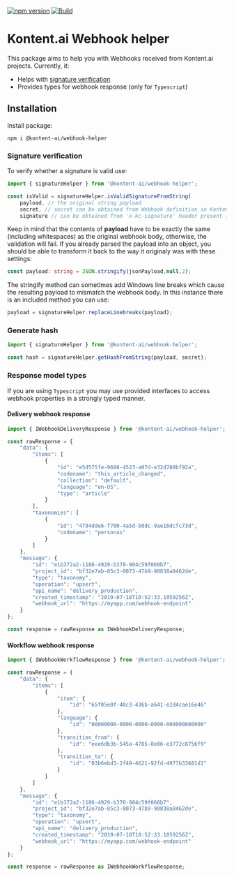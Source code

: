 [![npm version](https://badge.fury.io/js/%40kontent-ai%2Fwebhook-helper.svg)](https://badge.fury.io/js/%40kontent-ai%2Fwebhook-helper)
[![Build](https://github.com/kontent-ai/webhook-helper-js/actions/workflows/test.yml/badge.svg)](https://github.com/kontent-ai/webhook-helper-js/actions/workflows/test.yml)

# Kontent.ai Webhook helper

This package aims to help you with Webhooks received from Kontent.ai projects. Currently, it: 

* Helps with [signature verification](https://kontent.ai/learn/tutorials/develop-apps/integrate/webhooks#a-validate-received-notifications) 
* Provides types for webhook response (only for `Typescript`)

## Installation

Install package:

`npm i @kontent-ai/webhook-helper`

### Signature verification

To verify whether a signature is valid use:

```typescript
import { signatureHelper } from '@kontent-ai/webhook-helper';

const isValid = signatureHelper.isValidSignatureFromString(
    payload, // the original string payload 
    secret, // secret can be obtained from Webhook definition in Kontent.ai project
    signature // can be obtained from 'x-kc-signature' header present in webhook request);
```

Keep in mind that the contents of **payload** have to be exactly the same (including whitespaces) as the original webhook body, otherwise, the validation will fail. 
If you already parsed the payload into an object, you should be able to transform it back to the way it originaly was with these settings:

```typescript
const payload: string = JSON.stringify(jsonPayload,null,2);
```

The stringify method can sometimes add Windows line breaks which cause the resulting payload to mismatch the webhook body. In this instance there is an included method you can use:

```typescript
payload = signatureHelper.replaceLinebreaks(payload);
```

### Generate hash

```typescript
import { signatureHelper } from '@kontent-ai/webhook-helper';

const hash = signatureHelper.getHashFromString(payload, secret);
```

### Response model types

If you are using `Typescript` you may use provided interfaces to access webhook properties in a strongly typed manner. 

#### Delivery webhook response

```typescript
import { IWebhookDeliveryResponse } from '@kontent-ai/webhook-helper';

const rawResponse = {
    "data": {
        "items": [
            {
                "id": "e5d575fe-9608-4523-a07d-e32d780bf92a",
                "codename": "this_article_changed",
                "collection": "default",
                "language": "en-US",
                "type": "article"
            }
        ],
        "taxonomies": [
            {
                "id": "4794dde6-f700-4a5d-b0dc-9ae16dcfc73d",
                "codename": "personas"
            }
        ]
    },
    "message": {
        "id": "e1b372a2-1186-4929-b370-904c59f060b7",
        "project_id": "bf32e7ab-85c3-0073-47b9-90838a8462de",
        "type": "taxonomy",
        "operation": "upsert",
        "api_name": "delivery_production",
        "created_timestamp": "2019-07-18T10:52:33.1059256Z",
        "webhook_url": "https://myapp.com/webhook-endpoint"
    }
};

const response = rawResponse as IWebhookDeliveryResponse;
```

#### Workflow webhook response

```typescript
import { IWebhookWorkflowResponse } from '@kontent-ai/webhook-helper';

const rawResponse = {
    "data": {
        "items": [
            {
                "item": {
                    "id": "65f05e0f-40c3-436b-a641-e2d4cae16e46"
                },
                "language": {
                    "id": "00000000-0000-0000-0000-000000000000"
                },
                "transition_from": {
                    "id": "eee6db3b-545a-4785-8e86-e3772c8756f9"
                },
                "transition_to": {
                    "id": "03b6ebd3-2f49-4621-92fd-4977b33681d1"
                }
            }
        ]
    },
    "message": {
        "id": "e1b372a2-1186-4929-b370-904c59f060b7",
        "project_id": "bf32e7ab-85c3-0073-47b9-90838a8462de",
        "type": "taxonomy",
        "operation": "upsert",
        "api_name": "delivery_production",
        "created_timestamp": "2019-07-18T10:52:33.1059256Z",
        "webhook_url": "https://myapp.com/webhook-endpoint"
    }
};

const response = rawResponse as IWebhookWorkflowResponse;
```
